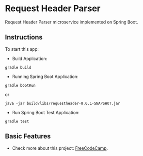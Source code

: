 # Request Header Parser

Request Header Parser microservice implemented on Spring Boot.

## Instructions

To start this app:

- Build Application:

```
gradle build
```

- Running Spring Boot Application:

```
gradle bootRun
```

or

```
java -jar build/libs/requestheader-0.0.1-SNAPSHOT.jar
```

- Run Spring Boot Test Application:

```
gradle test
```

## Basic Features

- Check more about this project: [FreeCodeCamp](https://www.freecodecamp.org/learn/back-end-development-and-apis/back-end-development-and-apis-projects/request-header-parser-microservice).
